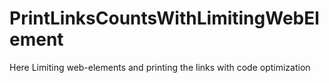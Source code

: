 # PrintLinksCountsWithLimitingWebElement
Here Limiting web-elements and printing the links with code optimization
